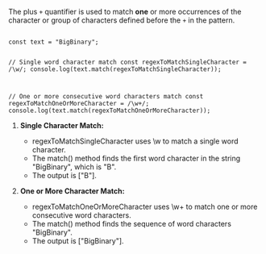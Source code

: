 The plus `+` quantifier is used to
match **one** or more occurrences of
the character or group of characters
defined before the `+` in the pattern.

<codeblock language="javascript" type="lesson">
<code>
const text = "BigBinary";

// Single word character match
const regexToMatchSingleCharacter = /\w/;
console.log(text.match(regexToMatchSingleCharacter));

// One or more consecutive word characters match
const regexToMatchOneOrMoreCharacter = /\w+/;
console.log(text.match(regexToMatchOneOrMoreCharacter));
</code>
</codeblock>

1.  **Single Character Match:**
      - regexToMatchSingleCharacter uses \w to match a single word character.
      - The match() method finds the first word character in the string "BigBinary", which is "B".
      - The output is ["B"].

2.  **One or More Character Match:**
      - regexToMatchOneOrMoreCharacter uses \w+ to match one or more consecutive word characters.
      - The match() method finds the sequence of word characters "BigBinary".
      - The output is ["BigBinary"].
